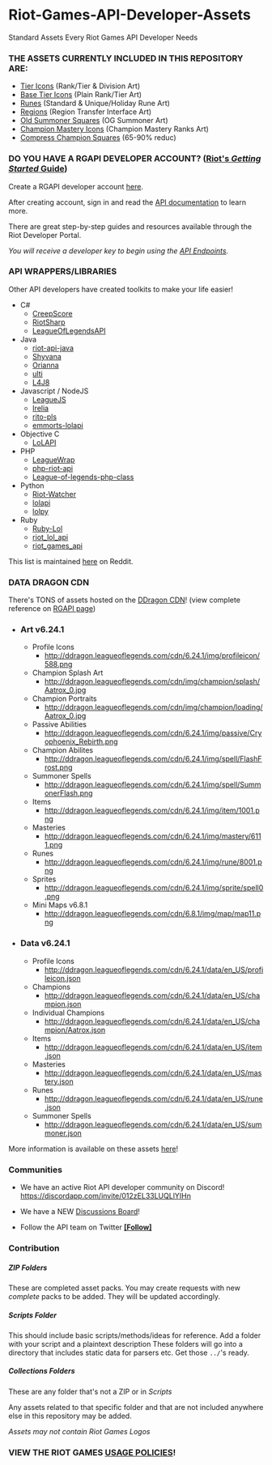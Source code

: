 # Riot-Games-API-Developer-Assets
Standard Assets Every Riot Games API Developer Needs

### THE ASSETS CURRENTLY INCLUDED IN THIS REPOSITORY ARE:
* [Tier Icons](https://github.com/hunterwodzenski/RG-API-Developer-Assets/blob/master/tier-icons.zip) (Rank/Tier & Division Art)
* [Base Tier Icons](https://github.com/hunterwodzenski/RG-API-Developer-Assets/blob/master/tier-icons.zip) (Plain Rank/Tier Art)
* [Runes](https://github.com/hunterwodzenski/RG-API-Developer-Assets/blob/master/runes.zip) (Standard & Unique/Holiday Rune Art)
* [Regions](https://github.com/hunterwodzenski/RG-API-Developer-Assets/blob/master/regions.zip) (Region Transfer Interface Art)
* [Old Summoner Squares](https://github.com/hunterwodzenski/RG-API-Developer-Assets/blob/master/old-summoner-squares.zip) (OG Summoner Art)
* [Champion Mastery Icons](https://github.com/hunterwodzenski/Riot-Games-API-Developer-Assets/blob/master/champion-mastery-icons.zip) (Champion Mastery Ranks Art)
* [Compress Champion Squares](https://github.com/hunterwodzenski/Riot-Games-API-Developer-Assets/blob/master/champion-squares-compressed.zip) (65-90% reduc)


### DO YOU HAVE A RGAPI DEVELOPER ACCOUNT? ([Riot's *Getting Started* Guide](https://developer.riotgames.com/getting-started.html))
Create a RGAPI developer account [here](https://developer.riotgames.com/).

After creating account, sign in and read the [API documentation](https://developer.riotgames.com/api-methods/) to learn more.

There are great step-by-step guides and resources available through the Riot Developer Portal.

*You will receive a developer key to begin using the [API Endpoints](https://developer.riotgames.com/api-methods/).*

### API WRAPPERS/LIBRARIES
Other API developers have created toolkits to make your life easier!
 * C#
   * [CreepScore](https://github.com/golf1052/CreepScore)
   * [RiotSharp](https://github.com/BenFradet/RiotSharp)
   * [LeagueOfLegendsAPI](https://github.com/XeeX/LeagueOfLegendsAPI)
 * Java
   * [riot-api-java](https://github.com/taycaldwell/riot-api-java)
   * [Shyvana](https://github.com/shyos/Shyvana)
   * [Orianna](https://github.com/meraki-analytics/Orianna)
   * [ulti](https://github.com/a64adam/ulti)
   * [L4J8](https://github.com/stelar7/L4J)
 * Javascript / NodeJS
   * [LeagueJS](https://github.com/claudiowilson/LeagueJS)
   * [Irelia](https://github.com/alexperezpaya/irelia)
   * [rito-pls](https://github.com/brucewsinc/rito-pls)
   * [emmorts-lolapi](https://github.com/emmorts/lolapi)
 * Objective C
   * [LoLAPI](https://github.com/troystump/LoLAPI)
 * PHP
   * [LeagueWrap](https://github.com/paquettg/leaguewrap)
   * [php-riot-api](https://github.com/kevinohashi/php-riot-api)
   * [League-of-legends-php-class](https://github.com/haringsrob/League-of-legends-php-class)
 * Python
   * [Riot-Watcher](https://github.com/pseudonym117/Riot-Watcher)
   * [lolapi](https://github.com/Kruptein/lolapi)
   * [lolpy](https://github.com/p-ob/lolPy)
 * Ruby
   * [Ruby-Lol](https://github.com/mikamai/ruby-lol)
   * [riot_lol_api](https://github.com/francois-blanchard/riot_lol_api)
   * [riot_games_api](https://github.com/shishi/riot_games_api)
 
This list is maintained [here](https://www.reddit.com/r/loldev/wiki/api-client-libraries) on Reddit.


### DATA DRAGON CDN
There's TONS of assets hosted on the [DDragon CDN](http://http://ddragon.leagueoflegends.com/tool/.com)! (view complete reference on [RGAPI page](https://developer.riotgames.com/static-data.html))

  * ### Art v6.24.1
       * Profile Icons
          * http://ddragon.leagueoflegends.com/cdn/6.24.1/img/profileicon/588.png 
       * Champion Splash Art
          * http://ddragon.leagueoflegends.com/cdn/img/champion/splash/Aatrox_0.jpg
       * Champion Portraits
          * http://ddragon.leagueoflegends.com/cdn/img/champion/loading/Aatrox_0.jpg
       * Passive Abilities
          * http://ddragon.leagueoflegends.com/cdn/6.24.1/img/passive/Cryophoenix_Rebirth.png 
       * Champion Abilites
          * http://ddragon.leagueoflegends.com/cdn/6.24.1/img/spell/FlashFrost.png
       * Summoner Spells
          * http://ddragon.leagueoflegends.com/cdn/6.24.1/img/spell/SummonerFlash.png 
       * Items
          * http://ddragon.leagueoflegends.com/cdn/6.24.1/img/item/1001.png 
       * Masteries
          * http://ddragon.leagueoflegends.com/cdn/6.24.1/img/mastery/6111.png
       * Runes
          * http://ddragon.leagueoflegends.com/cdn/6.24.1/img/rune/8001.png 
       * Sprites
          * http://ddragon.leagueoflegends.com/cdn/6.24.1/img/sprite/spell0.png 
       * Mini Maps v6.8.1
          * http://ddragon.leagueoflegends.com/cdn/6.8.1/img/map/map11.png 
  * ### Data v6.24.1
      * Profile Icons
          * http://ddragon.leagueoflegends.com/cdn/6.24.1/data/en_US/profileicon.json 
      * Champions
          * http://ddragon.leagueoflegends.com/cdn/6.24.1/data/en_US/champion.json
      * Individual Champions
          * http://ddragon.leagueoflegends.com/cdn/6.24.1/data/en_US/champion/Aatrox.json 
      * Items
          * http://ddragon.leagueoflegends.com/cdn/6.24.1/data/en_US/item.json 
      * Masteries
          * http://ddragon.leagueoflegends.com/cdn/6.24.1/data/en_US/mastery.json 
      * Runes
          * http://ddragon.leagueoflegends.com/cdn/6.24.1/data/en_US/rune.json 
      * Summoner Spells
          * http://ddragon.leagueoflegends.com/cdn/6.24.1/data/en_US/summoner.json
          
More information is available on these assets [here](https://developer.riotgames.com/static-data.html)!

### Communities

- We have an active Riot API developer community on Discord! https://discordapp.com/invite/012zEL33LUQLlYIHn

- We have a NEW [Discussions Board](https://discussion.developer.riotgames.com/index.html)! 

- Follow the API team on Twitter [__[Follow]__](https://twitter.com/RiotGamesAPI)

### Contribution

##### ZIP Folders

These are completed asset packs. You may create requests with new _complete_ packs to be added. They will be updated accordingly.
  
##### Scripts Folder

This should include basic scripts/methods/ideas for reference.
Add a folder with your script and a plaintext description
These folders will go into a directory that includes static data for parsers etc. Get those ```../```'s ready.

##### Collections Folders

These are any folder that's not a ZIP or in _Scripts_

Any assets related to that specific folder and that are not included anywhere else in this repository may be added.

_Assets may not contain Riot Games Logos_

### VIEW THE RIOT GAMES [USAGE POLICIES](https://developer.riotgames.com/policies.html)!
